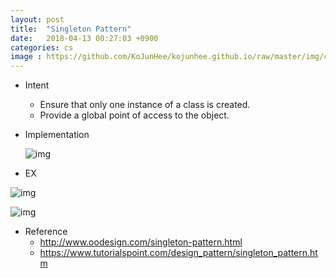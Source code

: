 ```yaml
---
layout: post
title:  "Singleton Pattern"
date:   2018-04-13 00:27:03 +0900
categories: cs
image : https://github.com/KoJunHee/kojunhee.github.io/raw/master/img/cs_img.jpg
---
```




- Intent

  - Ensure that only one instance of a class is created.
  - Provide a global point of access to the object.

- Implementation

  ![img](https://github.com/KoJunHee/kojunhee.github.io/raw/master/img/si.png)


- EX

![img](https://github.com/KoJunHee/kojunhee.github.io/raw/master/img/SingleObject.png)

![img](https://github.com/KoJunHee/kojunhee.github.io/raw/master/img/SingletonPatternDemo.png)

- Reference
  - <http://www.oodesign.com/singleton-pattern.html>
  - https://www.tutorialspoint.com/design_pattern/singleton_pattern.htm



